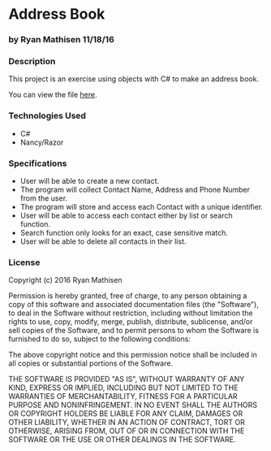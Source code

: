 # Address Book

### by Ryan Mathisen 11/18/16

### Description

This project is an exercise using objects with C# to make an address book.

You can view the file [here](https://rtmath.github.io/week6project).

### Technologies Used
* C#
* Nancy/Razor

### Specifications

* User will be able to create a new contact.
 * The program will collect Contact Name, Address and Phone Number from the user.
* The program will store and access each Contact with a unique identifier.
 * User will be able to access each contact either by list or search function.
 * Search function only looks for an exact, case sensitive match.
* User will be able to delete all contacts in their list.

### License
Copyright (c) 2016 Ryan Mathisen

Permission is hereby granted, free of charge, to any person obtaining a copy of this software and associated documentation files (the "Software"), to deal in the Software without restriction, including without limitation the rights to use, copy, modify, merge, publish, distribute, sublicense, and/or sell copies of the Software, and to permit persons to whom the Software is furnished to do so, subject to the following conditions:

The above copyright notice and this permission notice shall be included in all copies or substantial portions of the Software.

THE SOFTWARE IS PROVIDED "AS IS", WITHOUT WARRANTY OF ANY KIND, EXPRESS OR IMPLIED, INCLUDING BUT NOT LIMITED TO THE WARRANTIES OF MERCHANTABILITY, FITNESS FOR A PARTICULAR PURPOSE AND NONINFRINGEMENT. IN NO EVENT SHALL THE AUTHORS OR COPYRIGHT HOLDERS BE LIABLE FOR ANY CLAIM, DAMAGES OR OTHER LIABILITY, WHETHER IN AN ACTION OF CONTRACT, TORT OR OTHERWISE, ARISING FROM, OUT OF OR IN CONNECTION WITH THE SOFTWARE OR THE USE OR OTHER DEALINGS IN THE SOFTWARE.
